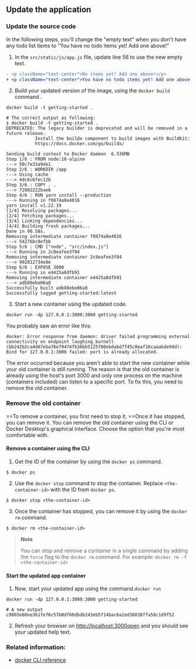 ## Update the application

### Update the source code
In the following steps, you'll change the "empty text" when you don't have any todo list items to "You have no todo items yet! Add one above!"

1. In the `src/static/js/app.js` file, update line 56 to use the new empty text.

```diff
- <p className="text-center">No items yet! Add one above!</p>
+ <p className="text-center">You have no todo items yet! Add one above!</p>
```

2. Build your updated version of the image, using the `docker build` command .

```shell
docker build -t getting-started .

# The correct output as following:
❯ docker build -t getting-started .  
DEPRECATED: The legacy builder is deprecated and will be removed in a future release.  
           Install the buildx component to build images with BuildKit:  
           https://docs.docker.com/go/buildx/  
  
Sending build context to Docker daemon  6.536MB  
Step 1/6 : FROM node:18-alpine  
---> 50c7e33a9de1  
Step 2/6 : WORKDIR /app  
---> Using cache  
---> 4dc6c6fec12b  
Step 3/6 : COPY . .  
---> 72002222baeb  
Step 4/6 : RUN yarn install --production  
---> Running in f0874a8e4016  
yarn install v1.22.19  
[1/4] Resolving packages...  
[2/4] Fetching packages...  
[3/4] Linking dependencies...  
[4/4] Building fresh packages...  
Done in 90.58s.  
Removing intermediate container f0874a8e4016  
---> 54276bc8efbb  
Step 5/6 : CMD ["node", "src/index.js"]  
---> Running in 2c8eafee3f04  
Removing intermediate container 2c8eafee3f04  
---> 992012734e8e  
Step 6/6 : EXPOSE 3000  
---> Running in e4425a8dfb91  
Removing intermediate container e4425a8dfb91  
---> adb88ebe06a8  
Successfully built adb88ebe06a8  
Successfully tagged getting-started:latest
```

3. Start a new container using the updated code.

```shell
docker run -dp 127.0.0.1:3000:3000 getting-started
```


You probably saw an error like this:

```console
docker: Error response from daemon: driver failed programming external connectivity on endpoint laughing_burnell 
(bb242b2ca4d67eba76e79474fb36bb5125708ebdabd7f45c8eaf16caaabde9dd): Bind for 127.0.0.1:3000 failed: port is already allocated.
```

The error occurred because you aren't able to start the new container while your old container is still running. The reason is that the old container is already using the host's port 3000 and only one process on the machine (containers included) can listen to a specific port. To fix this, you need to remove the old container.

### Remove the old container

==To remove a container, you first need to stop it. ==Once it has stopped, you can remove it. You can remove the old container using the CLI or Docker Desktop's graphical interface. Choose the option that you're most comfortable with.
#### Remove a container using the CLI

1. Get the ID of the container by using the `docker ps` command.

```console
$ docker ps
```

2. Use the `docker stop` command to stop the container. Replace `<the-container-id>` with the ID from `docker ps`. 

```console
$ docker stop <the-container-id>
```

3. Once the container has stopped, you can remove it by using the `docker rm` command. 

```console
$ docker rm <the-container-id>
```


> **Note**
> 
> You can stop and remove a container in a single command by adding the `force` flag to the `docker rm` command. For example: `docker rm -f <the-container-id>`
#### Start the updated app container

1. Now, start your updated app using the command.`docker run`

```console
docker run -dp 127.0.0.1:3000:3000 getting-started

# A new output
c9865e68ee361fe76c57b0df66dbdb243eb5714bac6a2ed38038ffa58c1d9f52

```

2. Refresh your browser on [http://localhost:3000open](http://localhost:3000/) and you should see your updated help text.

### Related information:
- [docker CLI reference](https://docs.docker.com/engine/reference/commandline/cli/)